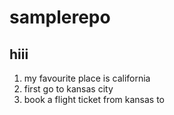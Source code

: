 # samplerepo
hiii
---
1. my favourite place is california
2. first go to kansas city
3. book a flight ticket from kansas to